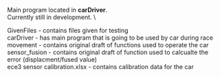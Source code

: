Main program located in **carDriver**. \
Currently still in development. \

GivenFiles - contains files given for testing \
carDriver - has main program that is going to be used by car during race \
movement - contains original draft of functions used to operate the car \
sensor_fusion - contains original draft of function used to calcualte the error (displacment/fused value) \
ece3 sensor calibration.xlsx - contains calibration data for the car
